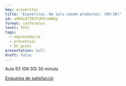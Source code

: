 ```yaml
---
key: ecoveritas
title: "Ecoveritas. No sols venem productes. (09:30)"
id: aOHds477R7FiM3cnWAXp
format: conference
level: Tots
tags:
  - emprenedoria
  - presencial
  - 2n_gviec
presentation: null
draft: false
---
```

Aula 63 (09:30) 30 minuts

[Enquesta de satisfacció](https://docs.google.com/forms/d/e/1FAIpQLSfHrSk3MIkXA2jx_orxnpswIqhPG2fByosG4fahhFWWaCHwVA/viewform?usp=sf_link)